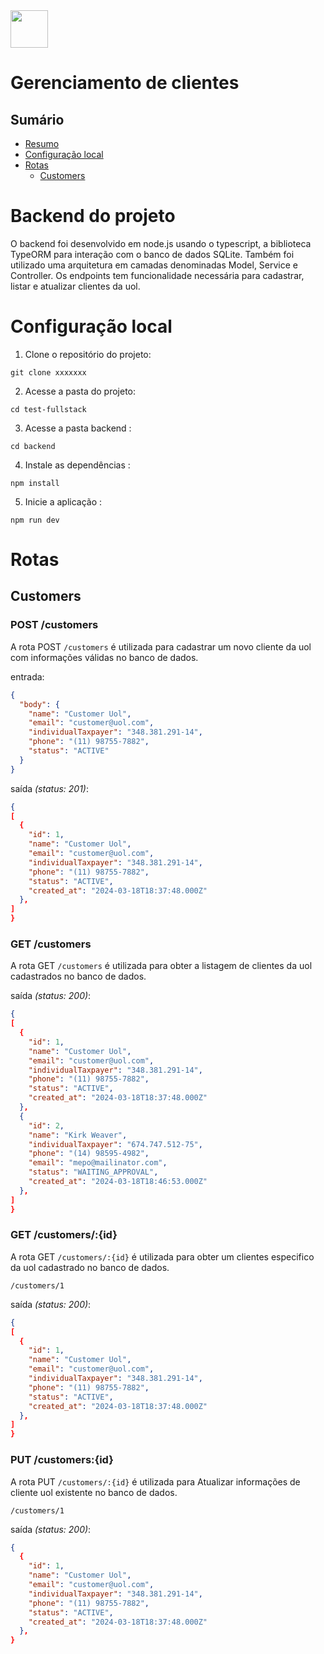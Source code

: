 <img src="../frontend/public/logoHeader.png" height="60">

# Gerenciamento de clientes

## Sumário

- [Resumo](#backend-do-projeto)
- [Configuração local](#configuração-local)
- [Rotas](#rotas)
  - [Customers](#customers)

# Backend do projeto

O backend foi desenvolvido em node.js usando o typescript, a biblioteca TypeORM para interação com o banco de dados SQLite. Também foi utilizado uma arquitetura em camadas denominadas Model, Service e Controller.
Os endpoints tem funcionalidade necessária para cadastrar, listar e atualizar clientes da uol.

# Configuração local

1. Clone o repositório do projeto:

```
git clone xxxxxxx
```

2. Acesse a pasta do projeto:

```
cd test-fullstack
```

3. Acesse a pasta backend :

```
cd backend
```

4. Instale as dependências :

```
npm install
```

5. Inicie a aplicação :

```
npm run dev
```

# Rotas

## Customers

### POST /customers

A rota POST `/customers` é utilizada para cadastrar um novo cliente da uol com informações válidas no banco de dados.

entrada:

```json
{
  "body": {
    "name": "Customer Uol",
    "email": "customer@uol.com",
    "individualTaxpayer": "348.381.291-14",
    "phone": "(11) 98755-7882",
    "status": "ACTIVE"
  }
}
```

saída _(status: 201)_:

```json
{
[
  {
    "id": 1,
    "name": "Customer Uol",
    "email": "customer@uol.com",
    "individualTaxpayer": "348.381.291-14",
    "phone": "(11) 98755-7882",
    "status": "ACTIVE",
    "created_at": "2024-03-18T18:37:48.000Z"
  },
]
}
```

### GET /customers

A rota GET `/customers` é utilizada para obter a listagem de clientes da uol cadastrados no banco de dados.

saída _(status: 200)_:

```json
{
[
  {
    "id": 1,
    "name": "Customer Uol",
    "email": "customer@uol.com",
    "individualTaxpayer": "348.381.291-14",
    "phone": "(11) 98755-7882",
    "status": "ACTIVE",
    "created_at": "2024-03-18T18:37:48.000Z"
  },
  {
    "id": 2,
    "name": "Kirk Weaver",
    "individualTaxpayer": "674.747.512-75",
    "phone": "(14) 98595-4982",
    "email": "mepo@mailinator.com",
    "status": "WAITING_APPROVAL",
    "created_at": "2024-03-18T18:46:53.000Z"
  },
]
}
```

### GET /customers/:{id}

A rota GET `/customers/:{id}` é utilizada para obter um clientes especifico da uol cadastrado no banco de dados.

```
/customers/1
```

saída _(status: 200)_:

```json
{
[
  {
    "id": 1,
    "name": "Customer Uol",
    "email": "customer@uol.com",
    "individualTaxpayer": "348.381.291-14",
    "phone": "(11) 98755-7882",
    "status": "ACTIVE",
    "created_at": "2024-03-18T18:37:48.000Z"
  },
]
}
```

### PUT /customers:{id}

A rota PUT `/customers/:{id}` é utilizada para Atualizar informações de cliente uol existente no banco de dados.

```
/customers/1
```

saída _(status: 200)_:

```json
{
  {
    "id": 1,
    "name": "Customer Uol",
    "email": "customer@uol.com",
    "individualTaxpayer": "348.381.291-14",
    "phone": "(11) 98755-7882",
    "status": "ACTIVE",
    "created_at": "2024-03-18T18:37:48.000Z"
  },
}
```
